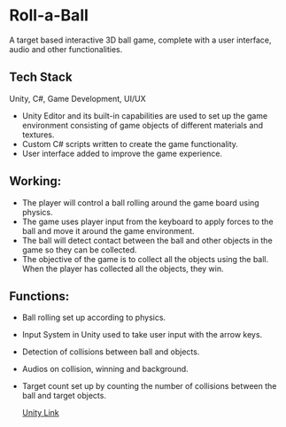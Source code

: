 # Roll-a-Ball
A target based interactive 3D ball game, complete with a user interface, audio and other functionalities. 


## Tech Stack
Unity, C#, Game Development, UI/UX

- Unity Editor and its built-in capabilities are used to set up the game environment consisting of game objects of different materials and textures.
- Custom C# scripts written to create the game functionality.
- User interface added to improve the game experience.




## Working:
- The player will control a ball rolling around the game board using physics.
- The game uses player input from the keyboard to apply forces to the ball and move it around the game environment. 
- The ball will detect contact between the ball and other objects in the game so they can be collected.
- The objective of the game is to collect all the objects using the ball. When the player has collected all the objects, they win.  


## Functions: 
- Ball rolling set up according to physics.
- Input System in Unity used to take user input with the arrow keys.
- Detection of collisions between ball and objects.
- Audios on collision, winning and background. 
- Target count set up by counting the number of collisions between the ball and target objects. 


  [Unity Link](https://learn.unity.com/submission/61ccfc2eedbc2a3e1caaf5be)

